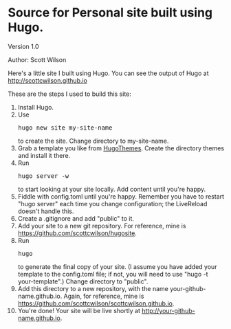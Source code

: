 # Source for Personal site built using Hugo. 

Version 1.0

Author: Scott Wilson

Here's a little site I built using Hugo.
You can see the output of Hugo at <http://scottcwilson.github.io>

These are the steps I used to build this site: 

1. Install Hugo.
1. Use <pre>hugo new site my-site-name</pre>
to create the site.  Change directory to my-site-name.
1. Grab a template you like from [HugoThemes](https://github.com/spf13/hugoThemes/).  Create the directory themes and install it there. 
1. Run <pre>hugo server -w</pre> to start looking at your site locally.  Add content until you're happy.  
1. Fiddle with config.toml until you're happy.  Remember you have to restart "hugo server" each time you change configuration; the LiveReload doesn't handle this.
1. Create a .gitignore and add "public" to it.
1. Add your site to a new git repository.  For reference, mine is <https://github.com/scottcwilson/hugosite>.
1. Run <pre>hugo</pre> to generate the final copy of your site. (I assume you have added your template to the config.toml file; if not, you will need to use "hugo -t your-template".) Change directory to "public".
1. Add this directory to a new repository, with the name your-github-name.github.io.  Again, for reference, mine is <https://github.com/scottcwilson/scottcwilson.github.io>.
1. You're done!  Your site will be live shortly at http://your-github-name.github.io. 


